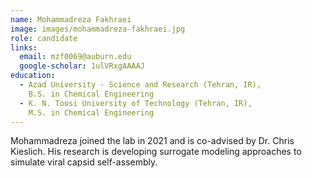 ```yaml
---
name: Mohammadreza Fakhraei
image: images/mohammadreza-fakhraei.jpg
role: candidate
links:
  email: mzf0069@auburn.edu
  google-scholar: 1ulVRxgAAAAJ
education:
  - Azad University - Science and Research (Tehran, IR),
    B.S. in Chemical Engineering
  - K. N. Toosi University of Technology (Tehran, IR),
    M.S. in Chemical Engineering
---
```


Mohammadreza joined the lab in 2021 and is co-advised by Dr. Chris Kieslich. His
research is developing surrogate modeling approaches to simulate viral capsid
self-assembly. 
